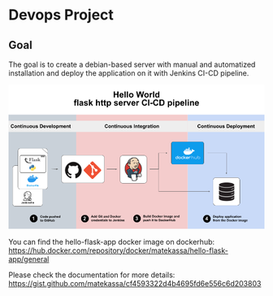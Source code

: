 # Devops Project

## Goal
The goal is to create a debian-based server with manual and automatized installation and deploy the application on it with Jenkins CI-CD pipeline.

![img.png](images/ci-cd-hello-flask-app.png)

You can find the hello-flask-app docker image on dockerhub: https://hub.docker.com/repository/docker/matekassa/hello-flask-app/general

Please check the documentation for more details: https://gist.github.com/matekassa/cf4593322d4b4695fd6e556c6d203803
